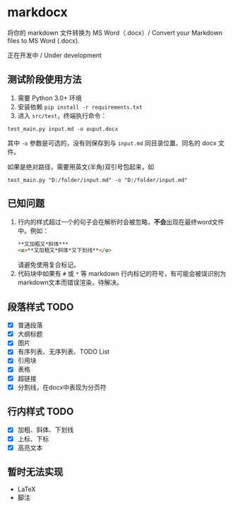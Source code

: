 # markdocx

将你的 markdown 文件转换为 MS Word（.docx）/ Convert your Markdown files to MS Word (.docx).

正在开发中 / Under development

## 测试阶段使用方法 

1. 需要 Python 3.0+ 环境
2. 安装依赖 `pip install -r requirements.txt`
3. 进入 `src/test`，终端执行命令：

```shell script
test_main.py input.md -o ouput.docx
```
其中 `-o` 参数是可选的，没有则保存到与 `input.md` 同目录位置、同名的 docx 文件。

如果是绝对路径，需要用英文(半角)双引号包起来，如

```shell script
test_main.py "D:/folder/input.md" -o "D:/folder/input.md"
```

## 已知问题

1. 行内的样式超过一个的句子会在解析时会被忽略，**不会**出现在最终word文件中。例如：
    ```markdown
    **又加粗又*斜体***
    <u>**又加粗又*斜体*又下划线**</u>
    ```
    请避免使用复合标记。
2. 代码块中如果有 `#` 或 `*` 等 markdown 行内标记的符号，有可能会被误识别为markdown文本而错误渲染，待解决。

## 段落样式 TODO

- [x] 普通段落
- [x] 大纲标题
- [x] 图片
- [x] 有序列表、无序列表、TODO List
- [x] 引用块
- [x] 表格
- [x] 超链接
- [x] 分割线，在docx中表现为分页符

## 行内样式 TODO 

- [x] 加粗、斜体、下划线
- [x] 上标、下标
- [x] 高亮文本

## 暂时无法实现
- LaTeX
- 脚注

